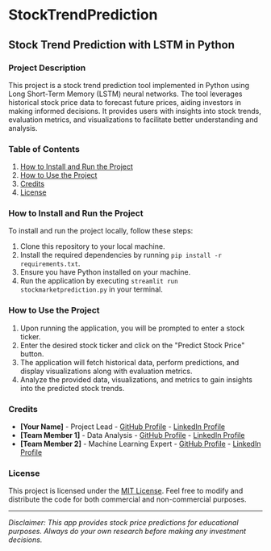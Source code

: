 # StockTrendPrediction

## Stock Trend Prediction with LSTM in Python

### Project Description
This project is a stock trend prediction tool implemented in Python using Long Short-Term Memory (LSTM) neural networks. The tool leverages historical stock price data to forecast future prices, aiding investors in making informed decisions. It provides users with insights into stock trends, evaluation metrics, and visualizations to facilitate better understanding and analysis.

### Table of Contents
1. [How to Install and Run the Project](#how-to-install-and-run-the-project)
2. [How to Use the Project](#how-to-use-the-project)
3. [Credits](#credits)
4. [License](#license)

### How to Install and Run the Project
To install and run the project locally, follow these steps:

1. Clone this repository to your local machine.
2. Install the required dependencies by running `pip install -r requirements.txt`.
3. Ensure you have Python installed on your machine.
4. Run the application by executing `streamlit run stockmarketprediction.py` in your terminal.

### How to Use the Project
1. Upon running the application, you will be prompted to enter a stock ticker.
2. Enter the desired stock ticker and click on the "Predict Stock Price" button.
3. The application will fetch historical data, perform predictions, and display visualizations along with evaluation metrics.
4. Analyze the provided data, visualizations, and metrics to gain insights into the predicted stock trends.

### Credits
- **[Your Name]** - Project Lead - [GitHub Profile](link) - [LinkedIn Profile](link)
- **[Team Member 1]** - Data Analysis - [GitHub Profile](link) - [LinkedIn Profile](link)
- **[Team Member 2]** - Machine Learning Expert - [GitHub Profile](link) - [LinkedIn Profile](link)

### License
This project is licensed under the [MIT License](link). Feel free to modify and distribute the code for both commercial and non-commercial purposes.

--- 

*Disclaimer: This app provides stock price predictions for educational purposes. 
Always do your own research before making any investment decisions.*

